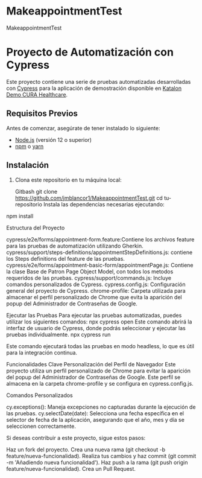 # MakeappointmentTest
MakeappointmentTest

# Proyecto de Automatización con Cypress

Este proyecto contiene una serie de pruebas automatizadas desarrolladas con [Cypress](https://www.cypress.io/) para la aplicación de demostración disponible en [Katalon Demo CURA Healthcare](https://katalon-demo-cura.herokuapp.com/).

## Requisitos Previos

Antes de comenzar, asegúrate de tener instalado lo siguiente:

- [Node.js](https://nodejs.org/) (versión 12 o superior)
- [npm](https://www.npmjs.com/) o [yarn](https://yarnpkg.com/)

## Instalación

1. Clona este repositorio en tu máquina local:

   Gitbash
   git clone https://github.com/jmblancor1/MakeappointmentTest.git
   cd tu-repositorio
Instala las dependencias necesarias ejecutando:

  npm install

Estructura del Proyecto

cypress/e2e/forms/appointment-form.feature:Contiene los archivos feature para las pruebas de automatización utilizando Gherkin.
cypress/support/steps-definitions/appointmentStepDefinitions.js: contiene los Steps definitions del feature de las pruebas.
cypress/e2e/forms/appointment-basic-form/appointmentPage.js: Contiene la clase Base de Patron Page Object Model, con todos los metodos requeridos de las pruebas.
cypress/support/commands.js: Incluye comandos personalizados de Cypress.
cypress.config.js: Configuración general del proyecto de Cypress.
chrome-profile: Carpeta utilizada para almacenar el perfil personalizado de Chrome que evita la aparición del popup del Administrador de Contraseñas de Google.

Ejecutar las Pruebas
Para ejecutar las pruebas automatizadas, puedes utilizar los siguientes comandos:
  npx cypress open
Este comando abrirá la interfaz de usuario de Cypress, donde podrás seleccionar y ejecutar las pruebas individualmente.
  npx cypress run

Este comando ejecutará todas las pruebas en modo headless, lo que es útil para la integración continua.

Funcionalidades Clave
Personalización del Perfil de Navegador
Este proyecto utiliza un perfil personalizado de Chrome para evitar la aparición del popup del Administrador de Contraseñas de Google. Este perfil se almacena en la carpeta chrome-profile y se configura en cypress.config.js.

Comandos Personalizados

cy.exceptions(): Maneja excepciones no capturadas durante la ejecución de las pruebas.
cy.selectDate(date): Selecciona una fecha específica en el selector de fecha de la aplicación, asegurando que el año, mes y día se seleccionen correctamente.

Si deseas contribuir a este proyecto, sigue estos pasos:

Haz un fork del proyecto.
Crea una nueva rama (git checkout -b feature/nueva-funcionalidad).
Realiza tus cambios y haz commit (git commit -m 'Añadiendo nueva funcionalidad').
Haz push a la rama (git push origin feature/nueva-funcionalidad).
Crea un Pull Request.
